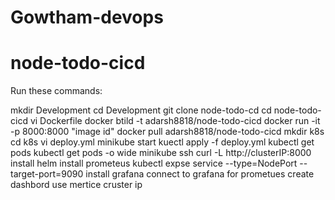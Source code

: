 # Gowtham-devops
# node-todo-cicd
 Run these commands:

 mkdir Development
 cd Development
 git clone node-todo-cd
 cd node-todo-cicd
 vi Dockerfile
 docker btild -t adarsh8818/node-todo-cicd
 docker run -it -p 8000:8000 "image id"
 docker pull  adarsh8818/node-todo-cicd
 mkdir k8s
 cd k8s
 vi deploy.yml
 minikube start
 kuectl apply -f deploy.yml
 kubectl get pods
 kubectl get pods -o wide
 minikube ssh
 curl -L http://clusterIP:8000
 install helm
 install prometeus
 kubectl expse service --type=NodePort --target-port=9090
 install  grafana
connect to grafana for prometues
create dashbord use mertice cruster ip 
